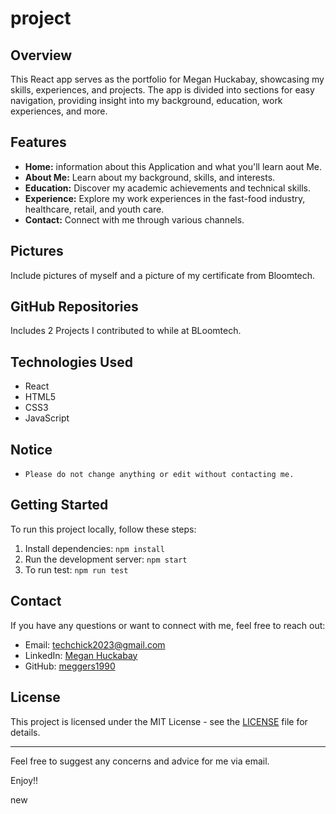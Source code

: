 # project

## Overview

This React app serves as the portfolio for Megan Huckabay, showcasing my skills, experiences, and projects. The app is divided into sections for easy navigation, providing insight into my background, education, work experiences, and more.

## Features
- **Home:** information about this Application and what you'll learn aout Me.
- **About Me:** Learn about my background, skills, and interests.
- **Education:** Discover my academic achievements and technical skills.
- **Experience:** Explore my work experiences in the fast-food industry, healthcare, retail, and youth care.
- **Contact:** Connect with me through various channels.

## Pictures

Include pictures of myself and a picture of my certificate from Bloomtech.

## GitHub Repositories

Includes 2 Projects I contributed to while at BLoomtech.

## Technologies Used

- React
- HTML5
- CSS3
- JavaScript

## Notice 

- `Please do not change anything or edit without contacting me.`

## Getting Started

To run this project locally, follow these steps:

1. Install dependencies: `npm install`
2. Run the development server: `npm start`
3. To run test: `npm run test`

## Contact

If you have any questions or want to connect with me, feel free to reach out:

- Email: [techchick2023@gmail.com](mailto:techchick2023@gmail.com)
- LinkedIn: [Megan Huckabay](https://linkedin.com/in/megan-huckabay)
- GitHub: [meggers1990](https://github.com/meggers1990)

## License

This project is licensed under the MIT License - see the [LICENSE](LICENSE) file for details.

---

Feel free to suggest any concerns and advice for me via email.

Enjoy!!

new